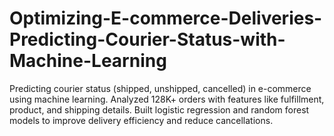 # Optimizing-E-commerce-Deliveries-Predicting-Courier-Status-with-Machine-Learning
Predicting courier status (shipped, unshipped, cancelled) in e-commerce using machine learning. Analyzed 128K+ orders with features like fulfillment, product, and shipping details. Built logistic regression and random forest models to improve delivery efficiency and reduce cancellations.
